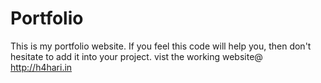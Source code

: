 # Portfolio
This is my portfolio website. If you feel this code will help you, then don't hesitate to add it into your project.
vist the working website@ http://h4hari.in
